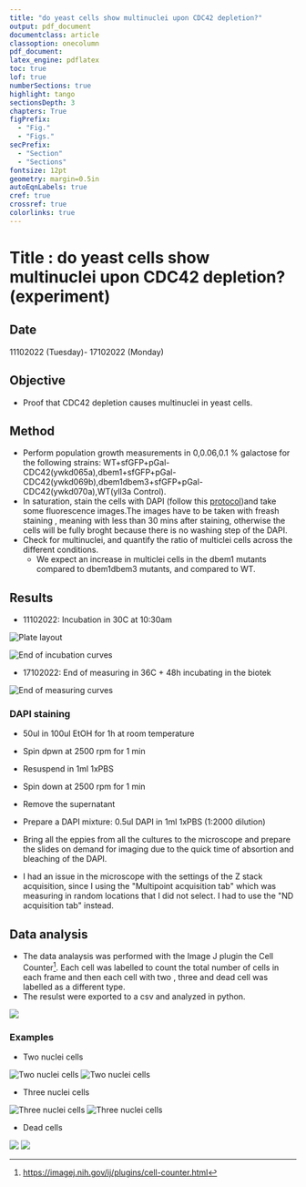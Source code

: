 ```yaml
---
title: "do yeast cells show multinuclei upon CDC42 depletion?"
output: pdf_document
documentclass: article
classoption: onecolumn
pdf_document:
latex_engine: pdflatex
toc: true
lof: true
numberSections: true
highlight: tango
sectionsDepth: 3
chapters: True
figPrefix:
  - "Fig."
  - "Figs."
secPrefix:
  - "Section"
  - "Sections"
fontsize: 12pt
geometry: margin=0.5in
autoEqnLabels: true
cref: true
crossref: true
colorlinks: true
---
```


# Title :  do yeast cells show multinuclei upon CDC42 depletion? (experiment)

## Date

11102022 (Tuesday)- 17102022 (Monday)

## Objective

- Proof that CDC42 depletion causes multinuclei in yeast cells.

## Method

- Perform population growth measurements in 0,0.06,0.1  % galactose for the following strains: WT+sfGFP+pGal-CDC42(ywkd065a),dbem1+sfGFP+pGal-CDC42(ywkd069b),dbem1dbem3+sfGFP+pGal-CDC42(ywkd070a),WT(yll3a Control).
- In saturation, stain the cells with DAPI (follow this [protocol](../Protocols/DAPI-staining-fixed-cells.md))and take some fluorescence images.The images have to be taken with freash staining , meaning with less than 30 mins after staining, otherwise the cells will be fully broght because there is no washing step of the DAPI.
- Check for multinuclei, and quantify the ratio of multiclei cells across the different conditions.
    - We expect an increase in multiclei cells in the dbem1 mutants compared to dbem1dbem3 mutants, and compared to WT.


## Results

- 11102022: Incubation in 30C at 10:30am

![Plate layout](../Images/11102022-DAPI_plate-layout.png)

![End of incubation curves](../Images/13102022_end_of_incubation_30C.png)

- 17102022: End of measuring in 36C + 48h incubating in the biotek 

![End of measuring curves](../Images/17102022_end_of_measuring_36C.png)

### DAPI staining

- 50ul in 100ul EtOH for 1h at room temperature 
- Spin dpwn at 2500 rpm for 1 min
- Resuspend in 1ml 1xPBS
- Spin down at 2500 rpm for 1 min
- Remove the supernatant 

- Prepare a DAPI mixture: 0.5ul DAPI in 1ml 1xPBS (1:2000 dilution)

- Bring all the eppies from all the cultures to the microscope and prepare the slides on demand for imaging due to the quick time of absortion and bleaching of the DAPI.

- I had an issue in the microscope with the settings of the Z stack acquisition, since I using the "Multipoint acquisition tab" which was measuring in random locations that I did not select. I had to use the "ND acquisition tab" instead.

## Data analysis 

- The data analaysis was performed with the Image J plugin the Cell Counter[^1]. Each cell was labelled to count the total number of cells in each frame and then each cell with two , three and dead cell was labelled as a different type. 
- The resulst were exported to a csv and analyzed in python. 

[^1]: https://imagej.nih.gov/ij/plugins/cell-counter.html

![](../Images/24102022_stacked_bar_plot_DAPI_ratio_cells.png)

### Examples

- Two nuclei cells

![Two nuclei cells](../Images/two_nuclei_17102022_ywkd069_0.06gal003-MaxIP.nd2series1.png)
![Two nuclei cells](../Images/two_nuclei_17102022_ywkd069_0.06gal003-MaxIP.nd2series1BF.png)

<!-- ![](../Images/two_nuclei_17102022_ywkd069_0.06gal003-MaxIP.nd2 (series 2)-1.png)
![](../Images/two_nuclei_17102022_ywkd069_0.06gal003-MaxIP.nd2 (series 2)-1_BF.png) -->

- Three nuclei cells

![Three nuclei cells](../Images/three_nuclei_ywkd069_0.06Gal2analysis-1.png)
![Three nuclei cells](../Images/three_nuclei_ywkd069_0.06Gal2analysis-BF.png)

- Dead cells

![](../Images/deade_Cell_ywkd069_0.06Gal2analysis-1.png)
![](../Images/deade_Cell_ywkd069_0.06Gal2analysis-BF.png)
